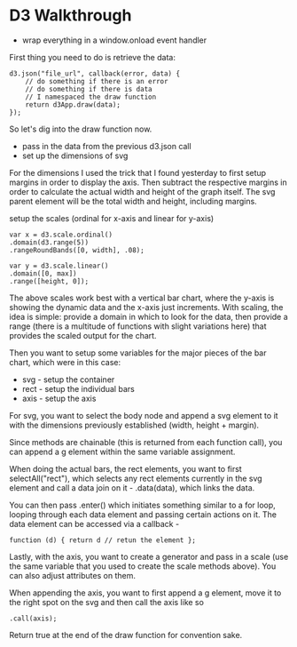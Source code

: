 # D3 Walkthrough

* wrap everything in a window.onload event handler

First thing you need to do is retrieve the data:

	d3.json("file_url", callback(error, data) {
		// do something if there is an error
		// do something if there is data
		// I namespaced the draw function
		return d3App.draw(data);
	});
	
So let's dig into the draw function now.

* pass in the data from the previous d3.json call
* set up the dimensions of svg

For the dimensions I used the trick that I found yesterday to first setup margins in order to display the axis. Then subtract the respective margins in order to calculate the actual width and height of the graph itself. The svg parent element will be the total width and height, including margins.

setup the scales (ordinal for x-axis and linear for y-axis)
	
	var x = d3.scale.ordinal()
    .domain(d3.range(5))
    .rangeRoundBands([0, width], .08);

	var y = d3.scale.linear()
    .domain([0, max])
    .range([height, 0]);

The above scales work best with a vertical bar chart, where the y-axis is showing the dynamic data and the x-axis just increments. With scaling, the idea is simple: provide a domain in which to look for the data, then provide a range (there is a multitude of functions with slight variations here) that provides the scaled output for the chart.

Then you want to setup some variables for the major pieces of the bar chart, which were in this case:

* svg - setup the container
* rect - setup the individual bars
* axis - setup the axis

For svg, you want to select the body node and append a svg element to it with the dimensions previously established (width, height + margin). 

Since methods are chainable (this is returned from each function call), you can append a g element within the same variable assignment.

When doing the actual bars, the rect elements, you want to first selectAll("rect"), which selects any rect elements currently in the svg element and call a data join on it - .data(data), which links the data.

You can then pass .enter() which initiates something similar to a for loop, looping through each data element and passing certain actions on it. The data element can be accessed via a callback - 

	function (d) { return d // retun the element };

Lastly, with the axis, you want to create a generator  and pass in a scale (use the same variable that you used to create the scale methods above). You can also adjust attributes on them.

When appending the axis, you want to first append a g element, move it to the right spot on the svg and then call the axis like so

	.call(axis);
	
Return true at the end of the draw function for convention sake. 
